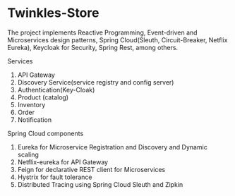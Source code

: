 # Twinkles-Store
The project implements Reactive Programming, Event-driven and Microservices design patterns, Spring Cloud(Sleuth, Circuit-Breaker, Netflix Eureka), Keycloak for Security, Spring Rest, among others.

Services
1) API Gateway
2) Discovery Service(service registry and config server)
3) Authentication(Key-Cloak)
4) Product (catalog)
5) Inventory
6) Order
7) Notification

Spring Cloud components
1) Eureka for Microservice Registration and Discovery and Dynamic scaling
2) Netflix-eureka for API Gateway
3) Feign for declarative REST client for Microservices
4) Hystrix for fault tolerance
5) Distributed Tracing using Spring Cloud Sleuth and Zipkin
